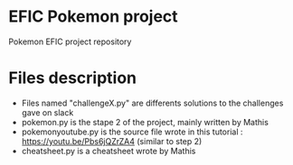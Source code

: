 # EFIC Pokemon project

Pokemon EFIC project repository

# Files description

- Files named "challengeX.py" are differents solutions to the challenges gave on slack
- pokemon.py is the stape 2 of the project, mainly written by Mathis
- pokemonyoutube.py is the source file wrote in this tutorial : https://youtu.be/Pbs6jQZrZA4 (similar to step 2)
- cheatsheet.py is a cheatsheet wrote by Mathis
